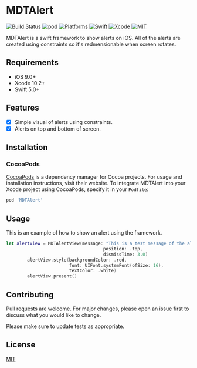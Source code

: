 # MDTAlert

[![Build Status](https://travis-ci.org/cardoso19/MDTAlert.svg?branch=master)](https://travis-ci.org/cardoso19/MDTAlert) [![pod](https://img.shields.io/cocoapods/v/MDTAlert.svg)](https://github.com/cardoso19/MDTAlert) [![Platforms](https://img.shields.io/badge/platforms-iOS-lightgrey.svg)](https://github.com/cardoso19/MDTAlert) [![Swift](https://img.shields.io/badge/Swift-5.0-orange.svg)](https://swift.org) [![Xcode](https://img.shields.io/badge/Xcode-10.2.1-blue.svg)](https://developer.apple.com/xcode) [![MIT](https://img.shields.io/badge/License-MIT-red.svg)](https://opensource.org/licenses/MIT)

MDTAlert is a swift framework to show alerts on iOS. All of the alerts are created using constraints so it's redmensionable when screen rotates.

## Requirements

- iOS 9.0+
- Xcode 10.2+
- Swift 5.0+

## Features

- [x] Simple visual of alerts using constraints.
- [x] Alerts on top and bottom of screen.

## Installation

### CocoaPods

[CocoaPods](https://cocoapods.org) is a dependency manager for Cocoa projects. For usage and installation instructions, visit their website. To integrate MDTAlert into your Xcode project using CocoaPods, specify it in your `Podfile`:

```ruby
pod 'MDTAlert'
```

## Usage

This is an example of how to show an alert using the framework.

```swift
let alertView = MDTAlertView(message: "This is a test message of the alert on the top of the screen",
                                     position: .top,
                                     dismissTime: 3.0)
        alertView.style(backgroundColor: .red,
                        font: UIFont.systemFont(ofSize: 16),
                        textColor: .white)
        alertView.present()
```

## Contributing
Pull requests are welcome. For major changes, please open an issue first to discuss what you would like to change.

Please make sure to update tests as appropriate.

## License
[MIT](https://choosealicense.com/licenses/mit/)

